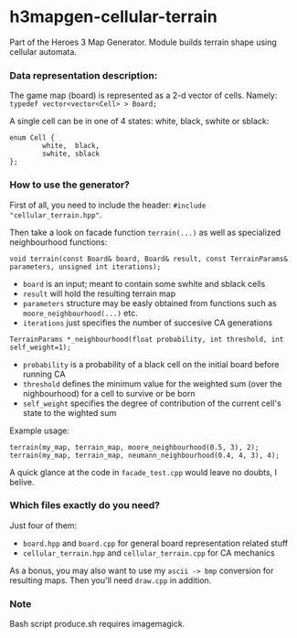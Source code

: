 # h3mapgen-cellular-terrain
Part of the Heroes 3 Map Generator. Module builds terrain shape using cellular automata.




### Data representation description:

The game map (board) is represented as a 2-d vector of cells. Namely: ` typedef vector<vector<Cell> > Board; `

A single cell can be in one of 4 states: white, black, swhite or sblack:
```
enum Cell {
        white,	black,
        swhite,	sblack
};
```








### How to use the generator?

First of all, you need to include the header: `#include "cellular_terrain.hpp"`.

Then take a look on facade function `terrain(...)` as well as specialized neighbourhood functions:
```
void terrain(const Board& board, Board& result, const TerrainParams& parameters, unsigned int iterations);
```
- `board` is an input; meant to contain some swhite and sblack cells
- `result` will hold the resulting terrain map
- `parameters` structure may be easly obtained from functions such as `moore_neighbourhood(...)` etc.
- `iterations` just specifies the number of succesive CA generations




```
TerrainParams *_neighbourhood(float probability, int threshold, int self_weight=1);
```
- `probability` is a probability of a black cell on the initial board before running CA
- `threshold` defines the minimum value for the weighted sum (over the nighbourhood) for a cell to survive or be born
- `self_weight` specifies the degree of contribution of the current cell's state to the wighted sum




Example usage:
```
terrain(my_map, terrain_map, moore_neighbourhood(0.5, 3), 2);
terrain(my_map, terrain_map, neumann_neighbourhood(0.4, 4, 3), 4);
```
A quick glance at the code in `facade_test.cpp` would leave no doubts, I belive.




### Which files exactly do you need?

Just four of them:
- `board.hpp` and `board.cpp` for general board representation related stuff
- `cellular_terrain.hpp` and `cellular_terrain.cpp` for CA mechanics

As a bonus, you may also want to use my `ascii -> bmp` conversion for resulting maps. Then you'll need `draw.cpp` in addition.





### Note

Bash script produce.sh requires imagemagick.
